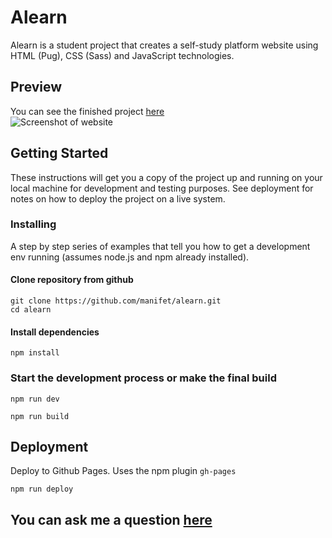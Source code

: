 # Alearn

Alearn is a student project that creates a self-study platform website using HTML (Pug), CSS (Sass) and JavaScript technologies.
## Preview
You can see the finished project [here](https://manifet.github.io/alearn/) <br/>
![Screenshot of website](https://user-images.githubusercontent.com/61707913/215111356-925364ea-8167-436f-9e20-36737a16180d.png)

## Getting Started

These instructions will get you a copy of the project up and running on your local machine for development and testing purposes. See deployment for notes on how to deploy the project on a live system.

### Installing

A step by step series of examples that tell you how to get a development env running (assumes node.js and npm already installed).

#### Сlone repository from github

```
git clone https://github.com/manifet/alearn.git
cd alearn
```

#### Install dependencies

```
npm install
```
### Start the development process or make the final build 
```
npm run dev
```
```
npm run build
```

## Deployment

Deploy to Github Pages. Uses the npm plugin `gh-pages`

```
npm run deploy
```

## You can ask me a question [here](https://github.com/manifet/alearn/issues)
